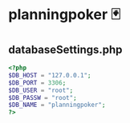 # planningpoker 🃏
## databaseSettings.php
```php
<?php
$DB_HOST = "127.0.0.1";
$DB_PORT = 3306;
$DB_USER = "root";
$DB_PASSW = "root";
$DB_NAME = "planningpoker";
?>
```